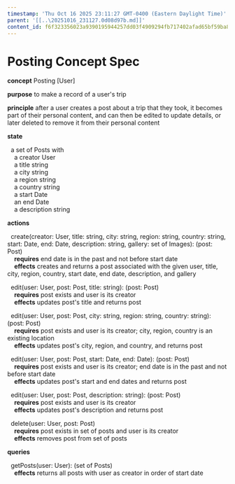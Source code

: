 ```yaml
---
timestamp: 'Thu Oct 16 2025 23:11:27 GMT-0400 (Eastern Daylight Time)'
parent: '[[..\20251016_231127.0d08d97b.md]]'
content_id: f6f323356023a9390195944257dd03f4909294fb717402afad65bf59ba8b4092
---
```


# Posting Concept Spec

**concept** Posting \[User]

**purpose** to make a record of a user's trip

**principle** after a user creates a post about a trip that they took, it becomes part of their personal content, and can then be edited to update details, or later deleted to remove it from their personal content

**state**

  a set of Posts with \
    a creator User \
    a title string \
    a city string \
    a region string \
    a country string \
    a start Date \
    an end Date \
    a description string

**actions**

  create(creator: User, title: string, city: string, region: string, country: string, start: Date, end: Date, description: string, gallery: set of Images): (post: Post) \
    **requires** end date is in the past and not before start date \
    **effects** creates and returns a post associated with the given user, title, city, region, country, start date, end date, description, and gallery

  edit(user: User, post: Post, title: string): (post: Post) \
    **requires** post exists and user is its creator \
    **effects** updates post's title and returns post

  edit(user: User, post: Post, city: string, region: string, country: string): (post: Post) \
    **requires** post exists and user is its creator; city, region, country is an existing location \
    **effects** updates post's city, region, and country, and returns post

  edit(user: User, post: Post, start: Date, end: Date): (post: Post) \
    **requires** post exists and user is its creator; end date is in the past and not before start date  \
    **effects** updates post's start and end dates and returns post

  edit(user: User, post: Post, description: string): (post: Post) \
    **requires** post exists and user is its creator \
    **effects** updates post's description and returns post

  delete(user: User, post: Post) \
    **requires** post exists in set of posts and user is its creator \
    **effects** removes post from set of posts

**queries**

  getPosts(user: User): (set of Posts) \
    **effects** returns all posts with user as creator in order of start date
